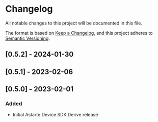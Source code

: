 # Changelog
All notable changes to this project will be documented in this file.

The format is based on [Keep a Changelog](https://keepachangelog.com/en/1.0.0/),
and this project adheres to [Semantic Versioning](https://semver.org/spec/v2.0.0.html).

## [0.5.2] - 2024-01-30

## [0.5.1] - 2023-02-06

## [0.5.0] - 2023-02-01
### Added
- Initial Astarte Device SDK Derive release
